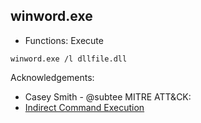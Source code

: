 ## winword.exe

* Functions: Execute

```
winword.exe /l dllfile.dll
```

Acknowledgements:
* Casey Smith - @subtee
MITRE ATT&CK:
* [Indirect Command Execution](https://attack.mitre.org/wiki/Technique/T1202)
